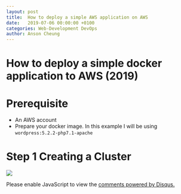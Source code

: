 ```yaml
---
layout: post
title:  How to deploy a simple AWS application on AWS
date:   2019-07-06 00:00:00 +0100
categories: Web-Development DevOps
author: Anson Cheung
---
```


# How to deploy a simple docker application to AWS (2019)

# Prerequisite
- An AWS account
- Prepare your docker image. In this example I will be using `wordpress:5.2.2-php7.1-apache`

# Step 1 Creating a Cluster
![](https://gyazo.com/f34983033099847083fc02dfce3ca522)



<script async src="https://pagead2.googlesyndication.com/pagead/js/adsbygoogle.js"></script>
<script>
     (adsbygoogle = window.adsbygoogle || []).push({
          google_ad_client: "ca-pub-3447513048440895",
          enable_page_level_ads: true
     });
</script>

<div id="disqus_thread"></div>

<script>

/**
*  RECOMMENDED CONFIGURATION VARIABLES: EDIT AND UNCOMMENT THE SECTION BELOW TO INSERT DYNAMIC VALUES FROM YOUR PLATFORM OR CMS.
*  LEARN WHY DEFINING THESE VARIABLES IS IMPORTANT: https://disqus.com/admin/universalcode/#configuration-variables*/
/*
var disqus_config = function () {
this.page.url = window.location.href;  // Replace PAGE_URL with your page's canonical URL variable
this.page.identifier = 'how-to-deploy-a-simple-docker-application-on-aws'; // Replace PAGE_IDENTIFIER with your page's unique identifier variable
};
*/
(function() { // DON'T EDIT BELOW THIS LINE
var d = document, s = d.createElement('script');
s.src = 'https://ansonc.disqus.com/embed.js';
s.setAttribute('data-timestamp', +new Date());
(d.head || d.body).appendChild(s);
})();
</script>
<noscript>Please enable JavaScript to view the <a href="https://disqus.com/?ref_noscript">comments powered by Disqus.</a></noscript>

[datasize]:https://image.prntscr.com/image/qwJx0S5qQKaWebNNr2bxIw.png